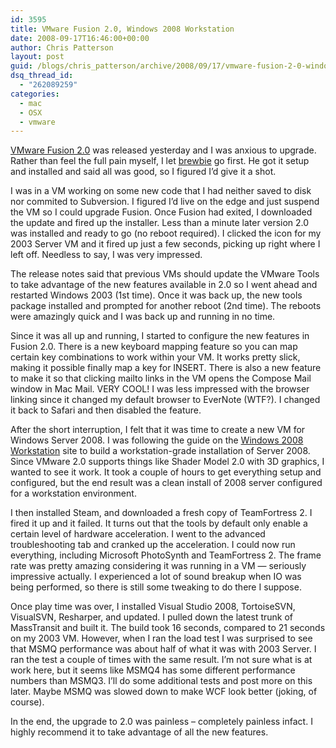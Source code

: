```yaml
---
id: 3595
title: VMware Fusion 2.0, Windows 2008 Workstation
date: 2008-09-17T16:46:00+00:00
author: Chris Patterson
layout: post
guid: /blogs/chris_patterson/archive/2008/09/17/vmware-fusion-2-0-windows-2008-workstation.aspx
dsq_thread_id:
  - "262089259"
categories:
  - mac
  - OSX
  - vmware
---
```

[VMware Fusion 2.0](http://www.vmware.com/products/fusion/) was released yesterday and I was anxious to upgrade. Rather than feel the full pain myself, I let [brewbie](http://twitter.com/brewbie) go first. He got it setup and installed and said all was good, so I figured I&#8217;d give it a shot. 

I was in a VM working on some new code that I had neither saved to disk nor commited to Subversion. I figured I&#8217;d live on the edge and just suspend the VM so I could upgrade Fusion. Once Fusion had exited, I downloaded the update and fired up the installer. Less than a minute later version 2.0 was installed and ready to go (no reboot required). I clicked the icon for my 2003 Server VM and it fired up just a few seconds, picking up right where I left off. Needless to say, I was very impressed. 

The release notes said that previous VMs should update the VMware Tools to take advantage of the new features available in 2.0 so I went ahead and restarted Windows 2003 (1st time). Once it was back up, the new tools package installed and prompted for another reboot (2nd time). The reboots were amazingly quick and I was back up and running in no time. 

Since it was all up and running, I started to configure the new features in Fusion 2.0. There is a new keyboard mapping feature so you can map certain key combinations to work within your VM. It works pretty slick, making it possible finally map a key for INSERT. There is also a new feature to make it so that clicking mailto links in the VM opens the Compose Mail window in Mac Mail. VERY COOL! I was less impressed with the browser linking since it changed my default browser to EverNote (WTF?). I changed it back to Safari and then disabled the feature. 

After the short interruption, I felt that it was time to create a new VM for Windows Server 2008. I was following the guide on the <a href="http://www.win2008workstation.com/wordpress/" target="_blank">Windows 2008 Workstation</a> site to build a workstation-grade installation of Server 2008. Since VMware 2.0 supports things like Shader Model 2.0 with 3D graphics, I wanted to see it work. It took a couple of hours to get everything setup and configured, but the end result was a clean install of 2008 server configured for a workstation environment. 

I then installed Steam, and downloaded a fresh copy of TeamFortress 2. I fired it up and it failed. It turns out that the tools by default only enable a certain level of hardware acceleration. I went to the advanced troubleshooting tab and cranked up the acceleration. I could now run everything, including Microsoft PhotoSynth and TeamFortress 2. The frame rate was pretty amazing considering it was running in a VM &#8212; seriously impressive actually. I experienced a lot of sound breakup when IO was being performed, so there is still some tweaking to do there I suppose. 

Once play time was over, I installed Visual Studio 2008, TortoiseSVN, VisualSVN, Resharper, and updated. I pulled down the latest trunk of MassTransit and built it. The build took 16 seconds, compared to 21 seconds on my 2003 VM. However, when I ran the load test I was surprised to see that MSMQ performance was about half of what it was with 2003 Server. I ran the test a couple of times with the same result. I&#8217;m not sure what is at work here, but it seems like MSMQ4 has some different performance numbers than MSMQ3. I&#8217;ll do some additional tests and post more on this later. Maybe MSMQ was slowed down to make WCF look better (joking, of course). 

In the end, the upgrade to 2.0 was painless &#8211; completely painless infact. I highly recommend it to take advantage of all the new features.